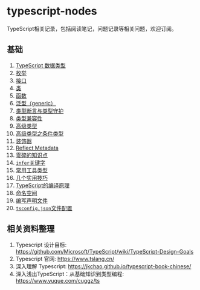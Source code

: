 # typescript-nodes
TypeScript相关记录，包括阅读笔记，问题记录等相关问题，欢迎订阅。

## 基础

1. [TypeScript 数据类型](https://github.com/flyfreely-lss/typescript-notes/blob/main/notes/1-TypeScript%E6%95%B0%E6%8D%AE%E7%B1%BB%E5%9E%8B.md)
2. [枚举](https://github.com/flyfreely-lss/typescript-notes/blob/main/notes/2-%E6%9E%9A%E4%B8%BE.md)
3. [接口](https://github.com/flyfreely-lss/typescript-notes/blob/main/notes/3-%E6%8E%A5%E5%8F%A3.md)
4. [类](https://github.com/flyfreely-lss/typescript-notes/blob/main/notes/4-%E7%B1%BB.md)
5. [函数](https://github.com/flyfreely-lss/typescript-notes/blob/main/notes/5-%E5%87%BD%E6%95%B0.md)
6. [泛型（generic）](https://github.com/flyfreely-lss/typescript-notes/blob/main/notes/6-%E8%8C%83%E5%9E%8B.md)
7. [类型断言与类型守护](https://github.com/flyfreely-lss/typescript-notes/blob/main/notes/7-%E7%B1%BB%E5%9E%8B%E6%96%AD%E8%A8%80%E4%B8%8E%E7%B1%BB%E5%9E%8B%E5%AE%88%E5%8D%AB.md)
8. [类型兼容性](https://github.com/flyfreely-lss/typescript-notes/blob/main/notes/8-%E7%B1%BB%E5%9E%8B%E5%85%BC%E5%AE%B9%E6%80%A7.md)
9. [高级类型](https://github.com/flyfreely-lss/typescript-notes/blob/main/notes/9.1-%E9%AB%98%E7%BA%A7%E7%B1%BB%E5%9E%8B.md)
10. [高级类型之条件类型](https://github.com/flyfreely-lss/typescript-notes/blob/main/notes/9.2-%E9%AB%98%E7%BA%A7%E7%B1%BB%E5%9E%8B%E4%B9%8B%E6%9D%A1%E4%BB%B6%E7%B1%BB%E5%9E%8B.md)
11. [装饰器](https://github.com/flyfreely-lss/typescript-notes/blob/main/notes/10-%E8%A3%85%E9%A5%B0%E5%99%A8.md)
12. [Reflect Metadata](https://github.com/flyfreely-lss/typescript-notes/blob/main/notes/11-Reflect%20Metadata.md)
13. [零碎的知识点](https://github.com/flyfreely-lss/typescript-notes/blob/main/notes/12-%E9%9B%B6%E7%A2%8E%E7%9A%84%E7%9F%A5%E8%AF%86%E7%82%B9.md)
14. [`infer`关键字](https://github.com/flyfreely-lss/typescript-notes/blob/main/notes/13-infer%E5%85%B3%E9%94%AE%E5%AD%97.md)
15. [常用工具类型](https://github.com/flyfreely-lss/typescript-notes/blob/main/notes/14-%E5%B8%B8%E7%94%A8%E5%B7%A5%E5%85%B7%E7%B1%BB%E5%9E%8B.md)
16. [几个实用技巧](https://github.com/flyfreely-lss/typescript-notes/blob/main/notes/15-%E5%87%A0%E4%B8%AA%E5%AE%9E%E7%94%A8%E6%8A%80%E5%B7%A7.md)
17. [TypeScript的编译原理](https://github.com/flyfreely-lss/typescript-notes/blob/main/notes/16-TypeScript%E7%9A%84%E7%BC%96%E8%AF%91%E5%8E%9F%E7%90%86.md)
18. [命名空间](https://github.com/flyfreely-lss/typescript-notes/blob/main/notes/17-%E5%91%BD%E5%90%8D%E7%A9%BA%E9%97%B4.md)
19. [编写声明文件](https://github.com/flyfreely-lss/typescript-notes/blob/main/notes/18-%E7%BC%96%E5%86%99%E5%A3%B0%E6%98%8E%E6%96%87%E4%BB%B6.md)
20. [`tsconfig.json`文件配置](https://github.com/flyfreely-lss/typescript-notes/blob/main/notes/19-tsconfig.json%E6%96%87%E4%BB%B6%E9%85%8D%E7%BD%AE.md)

## 相关资料整理

1. Typescript 设计目标: https://github.com/Microsoft/TypeScript/wiki/TypeScript-Design-Goals
2. Typescript 官网: https://www.tslang.cn/
3. 深入理解 Typescript: https://jkchao.github.io/typescript-book-chinese/
4. 深入浅出TypeScript：从基础知识到类型编程: https://www.yuque.com/cuggz/ts
